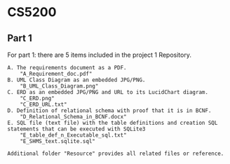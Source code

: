 # CS5200

## Part 1
For part 1: there are 5 items included in the project 1 Repository.

    A. The requirements document as a PDF. 
        "A_Requirement_doc.pdf"
    B. UML Class Diagram as an embedded JPG/PNG.
        "B_UML_Class_Diagram.png"
    C. ERD as an embedded JPG/PNG and URL to its LucidChart diagram.
        "C_ERD.png"
        "C_ERD_URL.txt"
    D. Definition of relational schema with proof that it is in BCNF.
        "D_Relational_Schema_in_BCNF.docx"
    E. SQL file (text file) with the table definitions and creation SQL statements that can be executed with SQLite3
        "E_table_def_n_Executable_sql.txt"
        "E_SHMS_text.sqlite.sql"

    Additional folder "Resource" provides all related files or reference.

    

